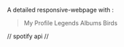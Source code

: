 A detailed responsive-webpage with :
 > My Profile
 > Legends
 > Albums
 > Birds

// spotify api //
